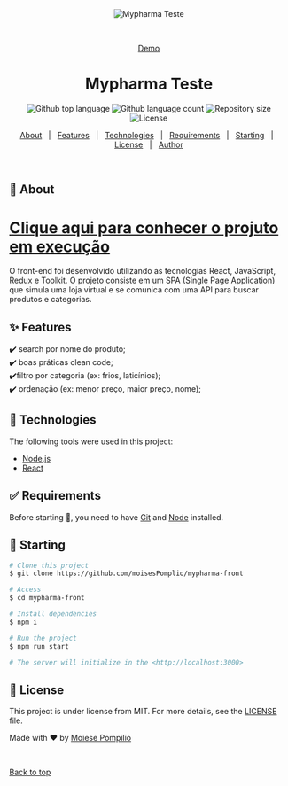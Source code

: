 <div align="center" id="top"> 
  <img src="./.github/app.gif" alt="Mypharma Teste" />

  &#xa0;

  <a href="https://mypharma-front-peach.vercel.app/">Demo</a>
</div>

<h1 align="center">Mypharma Teste</h1>

<p align="center">
  <img alt="Github top language" src="https://img.shields.io/github/languages/top/moisesPompilio/mypharma-front?color=56BEB8">

  <img alt="Github language count" src="https://img.shields.io/github/languages/count/moisesPomplio/mypharma-front?color=56BEB8">

  <img alt="Repository size" src="https://img.shields.io/github/repo-size/moisesPomplio/mypharma-front?color=56BEB8">

  <img alt="License" src="https://img.shields.io/github/license/moisesPomplio/mypharma-front?color=56BEB8">

</p>

<!-- Status -->

<!-- <h4 align="center"> 
	🚧  Mypharma Teste 🚀 Under construction...  🚧
</h4> 

<hr> -->

<p align="center">
  <a href="#dart-about">About</a> &#xa0; | &#xa0; 
  <a href="#sparkles-features">Features</a> &#xa0; | &#xa0;
  <a href="#rocket-technologies">Technologies</a> &#xa0; | &#xa0;
  <a href="#white_check_mark-requirements">Requirements</a> &#xa0; | &#xa0;
  <a href="#checkered_flag-starting">Starting</a> &#xa0; | &#xa0;
  <a href="#memo-license">License</a> &#xa0; | &#xa0;
  <a href="https://github.com/moisesPomplio" target="_blank">Author</a>
</p>

<br>

## :dart: About ##
<h1><a href="https://mypharma-front-peach.vercel.app/">Clique aqui para conhecer o projuto em execução </a></h1>
O front-end foi desenvolvido utilizando as tecnologias React, JavaScript, Redux e Toolkit. O projeto consiste em um SPA (Single Page Application) que simula uma loja virtual e se comunica com uma API para buscar produtos e categorias.

## :sparkles: Features ##

:heavy_check_mark: search por nome do produto;\
:heavy_check_mark: boas práticas clean code;\
:heavy_check_mark:filtro por categoria (ex: frios, laticínios);\
:heavy_check_mark: ordenação (ex: menor preço, maior preço, nome);



## :rocket: Technologies ##

The following tools were used in this project:


- [Node.js](https://nodejs.org/en/)
- [React](https://pt-br.reactjs.org/)

## :white_check_mark: Requirements ##

Before starting :checkered_flag:, you need to have [Git](https://git-scm.com) and [Node](https://nodejs.org/en/) installed.

## :checkered_flag: Starting ##

```bash
# Clone this project
$ git clone https://github.com/moisesPomplio/mypharma-front

# Access
$ cd mypharma-front

# Install dependencies
$ npm i

# Run the project
$ npm run start

# The server will initialize in the <http://localhost:3000>
```

## :memo: License ##

This project is under license from MIT. For more details, see the [LICENSE](LICENSE.md) file.


Made with :heart: by <a href="https://github.com/moisesPomplio" target="_blank">Moiese Pompilio</a>

&#xa0;

<a href="#top">Back to top</a>
